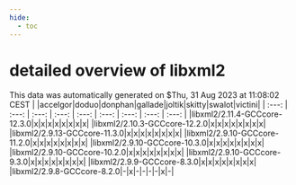 ```yaml
---
hide:
  - toc
---
```


detailed overview of libxml2
============================


This data was automatically generated on $Thu, 31 Aug 2023 at 11:08:02 CEST
| |accelgor|doduo|donphan|gallade|joltik|skitty|swalot|victini|
| :---: | :---: | :---: | :---: | :---: | :---: | :---: | :---: | :---: |
|libxml2/2.11.4-GCCcore-12.3.0|x|x|x|x|x|x|x|x|
|libxml2/2.10.3-GCCcore-12.2.0|x|x|x|x|x|x|x|x|
|libxml2/2.9.13-GCCcore-11.3.0|x|x|x|x|x|x|x|x|
|libxml2/2.9.10-GCCcore-11.2.0|x|x|x|x|x|x|x|x|
|libxml2/2.9.10-GCCcore-10.3.0|x|x|x|x|x|x|x|x|
|libxml2/2.9.10-GCCcore-10.2.0|x|x|x|x|x|x|x|x|
|libxml2/2.9.10-GCCcore-9.3.0|x|x|x|x|x|x|x|x|
|libxml2/2.9.9-GCCcore-8.3.0|x|x|x|x|x|x|x|x|
|libxml2/2.9.8-GCCcore-8.2.0|-|x|-|-|-|-|x|-|

